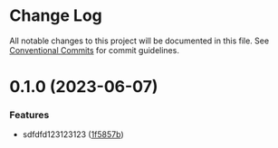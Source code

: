 # Change Log

All notable changes to this project will be documented in this file.
See [Conventional Commits](https://conventionalcommits.org) for commit guidelines.

# 0.1.0 (2023-06-07)


### Features

* sdfdfd123123123 ([1f5857b](https://github.com/monova-org/monova/commit/1f5857b326bab932fa38a6a412958f01c6b314dd))
